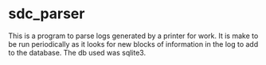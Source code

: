 # sdc_parser

This is a program to parse logs generated by a printer for work.
It is make to be run periodically as it looks for new blocks of 
information in the log to add to the database. The db used was sqlite3.
